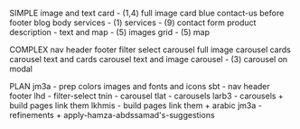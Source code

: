 SIMPLE
image and text
card - (1,4)
  full image card
blue contact-us before footer
blog body
services - (1)
services - (9)
contact form
product description - text and map - (5)
images grid - (5)
map

COMPLEX
nav
header
footer
filter select
carousel
  full image carousel
  cards carousel
  text and cards carousel
  text and image carousel - (3)
  carousel on modal

PLAN
jm3a - prep
  colors
  images and fonts and icons
sbt - nav header footer
lhd - filter-select
tnin - carousel
tlat - carousels
larb3 - carousels + build pages link them
lkhmis - build pages link them + arabic
jm3a - refinements + apply-hamza-abdssamad's-suggestions
